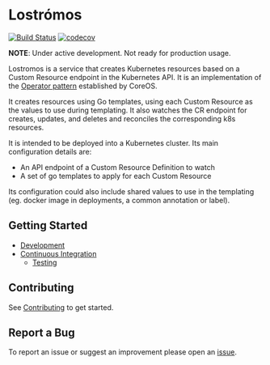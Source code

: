 # Lostrómos

[![Build Status](https://travis-ci.org/wpengine/lostromos.svg?branch=master)](https://travis-ci.org/wpengine/lostromos)
[![codecov](https://codecov.io/gh/wpengine/lostromos/branch/master/graph/badge.svg)](https://codecov.io/gh/wpengine/lostromos)

**NOTE**: Under active development. Not ready for production usage.

Lostromos is a service that creates Kubernetes resources based on a Custom Resource
endpoint in the Kubernetes API. It is an implementation of the [Operator
pattern](https://coreos.com/blog/introducing-operators.html) established by CoreOS.

It creates resources using Go templates, using each Custom Resource as the values
to use during templating. It also watches the CR endpoint for creates, updates,
and deletes and reconciles the corresponding k8s resources.

It is intended to be deployed into a Kubernetes cluster. Its main configuration
details are:

- An API endpoint of a Custom Resource Definition to watch
- A set of go templates to apply for each Custom Resource

Its configuration could also include shared values to use in the templating (eg.
docker image in deployments, a common annotation or label).

## Getting Started

- [Development](./docs/development.md)
- [Continuous Integration](./docs/continuousIntegration.md)
  - [Testing](./docs/testing.md)

## Contributing

See [Contributing](./CONTRIBUTING.md) to get started.

## Report a Bug

To report an issue or suggest an improvement please open an [issue](https://github.com/wpengine/lostromos/issues).